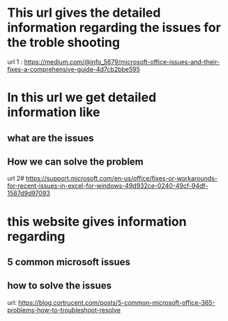 # This url gives the detailed information regarding the issues for the troble shooting

url 1 : https://medium.com/@info_5679/microsoft-office-issues-and-their-fixes-a-comprehensive-guide-4d7cb2bbe595

# In this url we get detailed information like

## what are the issues 
## How we can solve the problem 

url 2# https://support.microsoft.com/en-us/office/fixes-or-workarounds-for-recent-issues-in-excel-for-windows-49d932ce-0240-49cf-94df-1587d9d97093

# this website gives information regarding

## 5 common microsoft issues
## how to solve the issues 

url: https://blog.cortrucent.com/posts/5-common-microsoft-office-365-problems-how-to-troubleshoot-resolve
